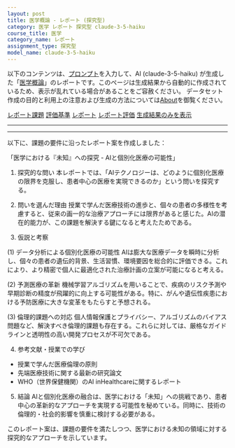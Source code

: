 ```yaml
---
layout: post
title: 医学概論 - レポート (探究型)
category: 医学 レポート 探究型 claude-3-5-haiku
course_title: 医学
category_name: レポート
assignment_type: 探究型
model_name: claude-3-5-haiku
---
```


以下のコンテンツは、[プロンプト](http://127.0.0.1:8000/generated/医学/claude-3-5-haiku/prompt_レポート-探究型.md)を入力して、AI (claude-3-5-haiku) が生成した「[医学概論](/contents/医学/)」のレポートです。このページは生成結果から自動的に作成されているため、表示が乱れている場合があることをご容赦ください。
データセット作成の目的と利用上の注意および生成の方法については[About](/About)を御覧ください。

[レポート課題](../レポート課題-探究型)
[評価基準](../評価基準-探究型)
[レポート](../レポート-探究型)
[レポート評価](../レポート評価-探究型)
[生成結果のみを表示](http://127.0.0.1:8000/generated/医学/claude-3-5-haiku/レポート-探究型.md)
  

***
***
  
以下に、課題の要件に沿ったレポート案を作成しました：

「医学における『未知』への探究 - AIと個別化医療の可能性」

1. 探究的な問い
本レポートでは、「AIテクノロジーは、どのように個別化医療の限界を克服し、患者中心の医療を実現できるのか」という問いを探究する。

2. 問いを選んだ理由
授業で学んだ医療技術の進歩と、個々の患者の多様性を考慮すると、従来の画一的な治療アプローチには限界があると感じた。AIの潜在的能力が、この課題を解決する鍵になると考えたためである。

3. 仮説と考察

(1) データ分析による個別化医療の可能性
AIは膨大な医療データを瞬時に分析し、個々の患者の遺伝的背景、生活習慣、環境要因を総合的に評価できる。これにより、より精密で個人に最適化された治療計画の立案が可能になると考える。

(2) 予測医療の革新
機械学習アルゴリズムを用いることで、疾病のリスク予測や早期診断の精度が飛躍的に向上する可能性がある。特に、がんや遺伝性疾患における予防医療に大きな変革をもたらすと予想される。

(3) 倫理的課題への対応
個人情報保護とプライバシー、アルゴリズムのバイアス問題など、解決すべき倫理的課題も存在する。これらに対しては、厳格なガイドラインと透明性の高い開発プロセスが不可欠である。

4. 参考文献・授業での学び
- 授業で学んだ医療倫理の原則
- 先端医療技術に関する最新の研究論文
- WHO（世界保健機関）のAI inHealthcareに関するレポート

5. 結論
AIと個別化医療の融合は、医学における「未知」への挑戦であり、患者中心の革新的なアプローチを実現する可能性を秘めている。同時に、技術の倫理的・社会的影響を慎重に検討する必要がある。

このレポート案は、課題の要件を満たしつつ、医学における未知の領域に対する探究的なアプローチを示しています。
